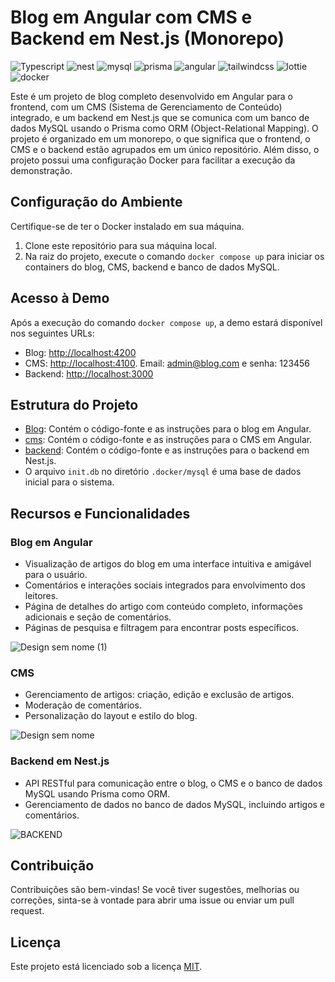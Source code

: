 # Blog em Angular com CMS e Backend em Nest.js (Monorepo)

![Typescript](https://img.shields.io/badge/-TypeScript-white?style=for-the-badge&logo=typescript&color=3178C6&logoColor=white)
![nest](https://img.shields.io/badge/-nestJS-white?style=for-the-badge&logo=nestjs&color=E0234E&logoColor=white)
![mysql](https://img.shields.io/badge/-mysql-white?style=for-the-badge&logo=mysql&color=4479A1&logoColor=white)
![prisma](https://img.shields.io/badge/-prisma-white?style=for-the-badge&logo=prisma&color=2D3748&logoColor=white)
![angular](https://img.shields.io/badge/-angular-white?style=for-the-badge&logo=angular&color=DD0031&logoColor=white)
![tailwindcss](https://img.shields.io/badge/-tailwind_css-white?style=for-the-badge&logo=tailwindcss&color=06B6D4&logoColor=white)
![lottie](https://img.shields.io/badge/-Lottie-white?style=for-the-badge&color=08ccbc&logoColor=white)
![docker](https://img.shields.io/badge/-docker-white?style=for-the-badge&logo=docker&color=2496ED&logoColor=white)


Este é um projeto de blog completo desenvolvido em Angular para o frontend, com um CMS (Sistema de Gerenciamento de Conteúdo) integrado, e um backend em Nest.js que se comunica com um banco de dados MySQL usando o Prisma como ORM (Object-Relational Mapping). O projeto é organizado em um monorepo, o que significa que o frontend, o CMS e o backend estão agrupados em um único repositório. Além disso, o projeto possui uma configuração Docker para facilitar a execução da demonstração.

## Configuração do Ambiente

Certifique-se de ter o Docker instalado em sua máquina.

1. Clone este repositório para sua máquina local.
2. Na raiz do projeto, execute o comando `docker compose up` para iniciar os containers do blog, CMS, backend e banco de dados MySQL.

## Acesso à Demo

Após a execução do comando `docker compose up`, a demo estará disponível nos seguintes URLs:

- Blog: [http://localhost:4200](http://localhost:4200)
- CMS: [http://localhost:4100](http://localhost:4100). Email: admin@blog.com e senha: 123456
- Backend: [http://localhost:3000](http://localhost:3000)

## Estrutura do Projeto

- [Blog](./blog/README.md): Contém o código-fonte e as instruções para o blog em Angular.
- [cms](./CMS/README.md): Contém o código-fonte e as instruções para o CMS em Angular.
- [backend](./backend/README.md): Contém o código-fonte e as instruções para o backend em Nest.js.
- O arquivo `init.db` no diretório `.docker/mysql` é uma base de dados inicial para o sistema.

## Recursos e Funcionalidades

### Blog em Angular

- Visualização de artigos do blog em uma interface intuitiva e amigável para o usuário.
- Comentários e interações sociais integrados para envolvimento dos leitores.
- Página de detalhes do artigo com conteúdo completo, informações adicionais e seção de comentários.
- Páginas de pesquisa e filtragem para encontrar posts específicos.

![Design sem nome (1)]()

### CMS
- Gerenciamento de artigos: criação, edição e exclusão de artigos.
- Moderação de comentários.
- Personalização do layout e estilo do blog.

![Design sem nome](https://raw.githubusercontent.com/SilvioCavalcantiBonfim/angular-blog/master/images/blog.gif)

### Backend em Nest.js

- API RESTful para comunicação entre o blog, o CMS e o banco de dados MySQL usando Prisma como ORM.
- Gerenciamento de dados no banco de dados MySQL, incluindo artigos e comentários.

![BACKEND](https://github.com/SilvioCavalcantiBonfim/angular-blog/assets/89864715/4b2390a0-2ac3-4a1e-9f91-708cc984d57d)

## Contribuição

Contribuições são bem-vindas! Se você tiver sugestões, melhorias ou correções, sinta-se à vontade para abrir uma issue ou enviar um pull request.

## Licença

Este projeto está licenciado sob a licença [MIT](LICENSE).
